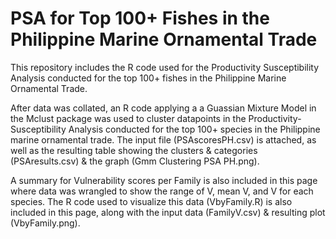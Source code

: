# PSA for Top 100+ Fishes in the Philippine Marine Ornamental Trade

This repository includes the R code used for the Productivity Susceptibility Analysis conducted for the top 100+ fishes in the Philippine Marine Ornamental Trade.

After data was collated, an R code applying a a Guassian Mixture Model in the Mclust package was used to cluster datapoints in the Productivity-Susceptibility Analysis conducted for the top 100+ species in the Philippine marine ornamental trade. The input file (PSAscoresPH.csv) is attached, as well as the resulting table showing the clusters & categories (PSAresults.csv) & the graph (Gmm Clustering PSA PH.png).

A summary for Vulnerability scores per Family is also included in this page where data was wrangled to show the range of V, mean V, and V for each species. The R code used to visualize this data (VbyFamily.R) is also included in this page, along with the input data (FamilyV.csv) & resulting plot (VbyFamily.png).
